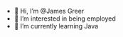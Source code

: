 - 👋 Hi, I’m @James Greer
- 👀 I’m interested in being employed
- 🌱 I’m currently learning Java
<!---
LanzsGit/LanzsGit is a ✨ special ✨ repository because its `README.md` (this file) appears on your GitHub profile.
You can click the Preview link to take a look at your changes.
--->
